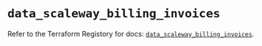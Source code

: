 # `data_scaleway_billing_invoices`

Refer to the Terraform Registory for docs: [`data_scaleway_billing_invoices`](https://registry.terraform.io/providers/scaleway/scaleway/2.31.0/docs/data-sources/billing_invoices).
